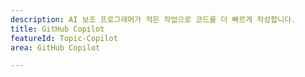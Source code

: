 ```yaml
---
description: AI 보조 프로그래머가 적은 작업으로 코드를 더 빠르게 작성합니다.
title: GitHub Copilot
featureId: Topic-Copilot
area: GitHub Copilot

---
```



